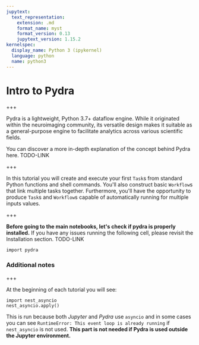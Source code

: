 ```yaml
---
jupytext:
  text_representation:
    extension: .md
    format_name: myst
    format_version: 0.13
    jupytext_version: 1.15.2
kernelspec:
  display_name: Python 3 (ipykernel)
  language: python
  name: python3
---
```


# Intro to Pydra

+++

Pydra is a lightweight, Python 3.7+ dataflow engine. While it originated within the neuroimaging community, its versatile design makes it suitable as a general-purpose engine to facilitate analytics across various scientific fields.


You can discover a more in-depth explanation of the concept behind Pydra here. TODO-LINK

+++

In this tutorial you will create and execute your first `Task`s from standard Python functions and shell commands. 
You'll also construct basic `Workflow`s that link multiple tasks together. Furthermore, you'll have the opportunity to produce `Task`s and `Workflow`s capable of automatically running for multiple inputs values.

+++

**Before going to the main notebooks, let's check if pydra is properly installed.** If you have any issues running the following cell, please revisit the Installation section. TODO-LINK

```{code-cell} ipython3
import pydra
```

### Additional notes

+++

At the beginning of each tutorial you will see:
```
import nest_asyncio
nest_asyncio.apply()
```
This is run because both *Jupyter* and *Pydra* use `asyncio` and in some cases you can see `RuntimeError: This event loop is already running` if `nest_asyncio` is not used. **This part is not needed if Pydra is used outside the Jupyter environment.**
